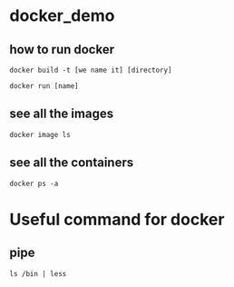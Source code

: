 # docker_demo

## how to run docker

`docker build -t [we name it] [directory]`

`docker run [name]`

## see all the images

`docker image ls`

## see all the containers

`docker ps -a`

# Useful command for docker

## pipe

`ls /bin | less`
